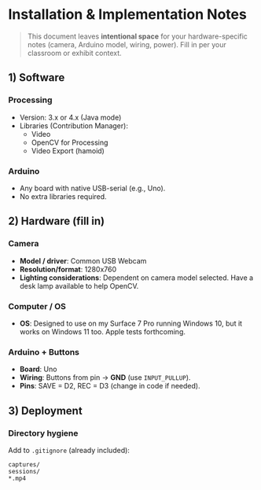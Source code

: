 
# Installation & Implementation Notes

> This document leaves **intentional space** for your hardware-specific notes (camera, Arduino model, wiring, power). Fill in per your classroom or exhibit context.

## 1) Software

### Processing
- Version: 3.x or 4.x (Java mode)
- Libraries (Contribution Manager):
  - Video
  - OpenCV for Processing
  - Video Export (hamoid)

### Arduino
- Any board with native USB-serial (e.g., Uno).
- No extra libraries required.

## 2) Hardware (fill in)

### Camera
- **Model / driver**: Common USB Webcam
- **Resolution/format**: 1280x760
- **Lighting considerations**: Dependent on camera model selected. Have a desk lamp available to help OpenCV.

### Computer / OS
- **OS**: Designed to use on my Surface 7 Pro running Windows 10, but it works on Windows 11 too. Apple tests forthcoming.

### Arduino + Buttons
- **Board**: Uno
- **Wiring**: Buttons from pin → **GND** (use `INPUT_PULLUP`).
- **Pins**: SAVE = D2, REC = D3 (change in code if needed).

## 3) Deployment

### Directory hygiene
Add to `.gitignore` (already included):
```
captures/
sessions/
*.mp4
```
